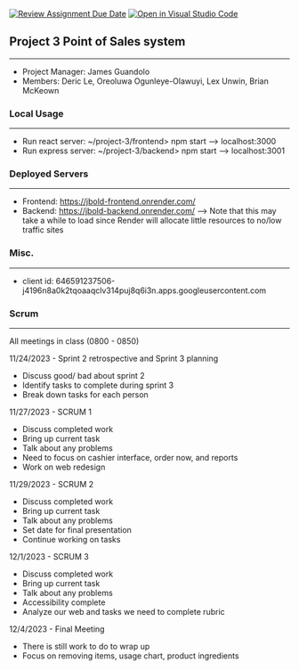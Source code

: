 [![Review Assignment Due Date](https://classroom.github.com/assets/deadline-readme-button-24ddc0f5d75046c5622901739e7c5dd533143b0c8e959d652212380cedb1ea36.svg)](https://classroom.github.com/a/apcvbojB)
[![Open in Visual Studio Code](https://classroom.github.com/assets/open-in-vscode-718a45dd9cf7e7f842a935f5ebbe5719a5e09af4491e668f4dbf3b35d5cca122.svg)](https://classroom.github.com/online_ide?assignment_repo_id=12489483&assignment_repo_type=AssignmentRepo)

## Project 3 Point of Sales system
---
- Project Manager: James Guandolo
- Members: Deric Le, Oreoluwa Ogunleye-Olawuyi, Lex Unwin, Brian McKeown

### Local Usage
---
- Run react server: ~/project-3/frontend> npm start --> localhost:3000
- Run express server: ~/project-3/backend> npm start --> localhost:3001

### Deployed Servers
---
- Frontend: https://jbold-frontend.onrender.com/
- Backend: https://jbold-backend.onrender.com/ --> Note that this may take a while to load since Render will allocate little resources to no/low traffic sites

### Misc.
---
- client id: 646591237506-j4196n8a0k2tqoaaqclv314puj8q6i3n.apps.googleusercontent.com

### Scrum
---
All meetings in class (0800 - 0850)

11/24/2023 - Sprint 2 retrospective and Sprint 3 planning
  - Discuss good/ bad about sprint 2 
  - Identify tasks to complete during sprint 3
  - Break down tasks for each person
    
11/27/2023 - SCRUM 1
  - Discuss completed work
  - Bring up current task
  - Talk about any problems
  - Need to focus on cashier interface, order now, and reports
  - Work on web redesign
    
11/29/2023 - SCRUM 2
  - Discuss completed work
  - Bring up current task
  - Talk about any problems
  - Set date for final presentation
  - Continue working on tasks
    
12/1/2023 - SCRUM 3
  - Discuss completed work
  - Bring up current task
  - Talk about any problems
  - Accessibility complete
  - Analyze our web and tasks we need to complete rubric
    
12/4/2023 - Final Meeting
  - There is still work to do to wrap up
  - Focus on removing items, usage chart, product ingredients




